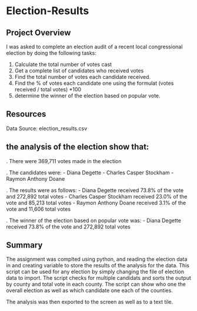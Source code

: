 # Election-Results

## Project Overview

I was asked to complete an election audit of a recent local congressional election by doing the following tasks:
1. Calculate the total number of votes cast
2. Get a complete list of candidates who received votes
3. Find the total number of votes each candidate received.
4. Find the % of votes each candidate one using the formulat (votes received / total votes) *100
5. determine the winner of the election based on popular vote.

## Resources
Data Source: election_results.csv

## the analysis of the election show that:
  . There were 369,711 votes made in the election
  
  . The candidates were:
      - Diana Degette
      - Charles Casper Stockham
      - Raymon Anthony Doane
      
  . The results were as follows:
      - Diana Degette received 73.8% of the vote and 272,892 total votes
      - Charles Casper Stockham received 23.0% of the vote and 85,213 total votes
      - Raymon Anthony Doane received 3.1% of the vote and 11,606 total votes
      
   . The winner of the election based on popular vote was:
      - Diana Degette received 73.8% of the vote and 272,892 total votes
   
## Summary
The assignment was complted using python, and reading the election data in and creating variable to store the results of the analysis for the data. 
This script can be used for any election by simply changing the file of election data to import. The script checks for multiple candidats and sorts the output by county and total vote in each county.  The script can show who one the overall election as well as which candidate one each of the counties. 


The analysis was then exported to the screen as well as to a text tile.
